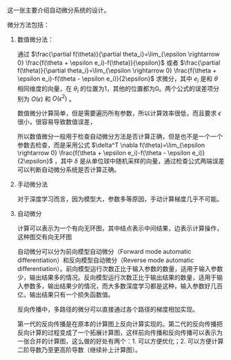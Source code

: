 这一张主要介绍自动微分系统的设计。



微分方法包括：

1. 数值微分法：

   通过 $\frac{\partial f(\theta)}{\partial theta_i}=\lim_{\epsilon \rightarrow 0} \frac{f(\theta + \epsilon e_i)-f(\theta)}{\epsilon}$ 或者 $\frac{\partial f(\theta)}{\partial theta_i}=\lim_{\epsilon \rightarrow 0} \frac{f(\theta + \epsilon e_i)-f(\theta - \epsilon e_i)}{2\epsilon}$ 求微分，其中 $e_i$ 是和 $\theta$ 相同维度的向量，在 $\theta_i$ 的位置为1，其他的位置都为0。两个公式的误差项分别为 $O(\epsilon)$ 和 $O(\epsilon^2)$ 。

   数值微分计算简单，但是需要遍历所有参数，所以计算效率很低，而且要求 $\epsilon$ 很小，很容易导致数值误差，

   所以数值微分一般用于检查自动微分方法是否计算正确，但是也不是一个一个参数去检查，而是采用公式 $\delta^T \nabla f(\theta)=\lim_{\epsilon \rightarrow 0} \frac{f(\theta + \epsilon e_i)-f(\theta - \epsilon e_i)}{2\epsilon}$ ，其中 $\delta$ 是从单位球中随机采样的向量，通过检查公式两端误差可以判断自动微分系统是否计算正确。

2. 手动微分法

   对于深度学习而言，因为模型大，参数多等原因，手动计算梯度几乎不可能。

3. 自动微分

   计算可以表示为一个有向无环图，其中结点表示中间结果，边表示计算操作，这种图交有向无环图

   自动微分可以分为前向模型自动微分（Forward mode automatic differentiation）和反向模型自动微分（Reverse mode automatic differentiation）。前向模型运行次数正比于输入参数的数量，适用于输入参数少，输出结果多的情况。反向模型运行次数正比于输出结果的数量，适用于输入参数多，输出结果少的情况，而大多数深度学习都是这种，输入参数好几百亿，输出结果只有一个损失函数值。

   反向传播中，多路径的微分可以直接通过各个路径的梯度相加实现。

   第一代的反向传播是在原本的计算图上反向计算实现的。第二代的反向传播把反向计算的过程变成了一个拓展计算图，这样前向传播和反向传播可以表示为一张合并的计算图，这么做的好处有两个：1. 可以方便优化；2. 可以方便计算二阶导数乃至更高阶导数（继续补上计算图）。